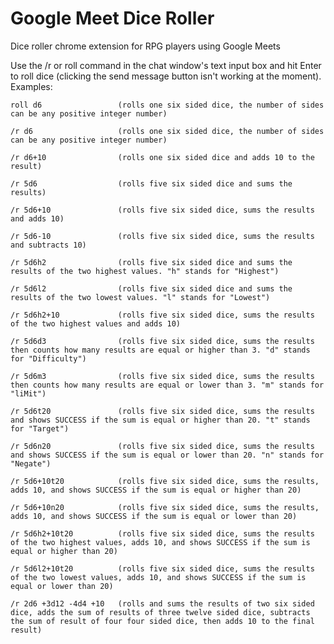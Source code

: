 # Google Meet Dice Roller
Dice roller chrome extension for RPG players using Google Meets

Use the /r or roll command in the chat window's text input box and hit Enter to roll dice (clicking the send message button isn't working at the moment).
Examples:

    roll d6                 (rolls one six sided dice, the number of sides can be any positive integer number)
    
    /r d6                   (rolls one six sided dice, the number of sides can be any positive integer number)
    
    /r d6+10                (rolls one six sided dice and adds 10 to the result)
    
    /r 5d6                  (rolls five six sided dice and sums the results)
    
    /r 5d6+10               (rolls five six sided dice, sums the results and adds 10)
    
    /r 5d6-10               (rolls five six sided dice, sums the results and subtracts 10)
    
    /r 5d6h2                (rolls five six sided dice and sums the results of the two highest values. "h" stands for "Highest")
    
    /r 5d6l2                (rolls five six sided dice and sums the results of the two lowest values. "l" stands for "Lowest")
    
    /r 5d6h2+10             (rolls five six sided dice, sums the results of the two highest values and adds 10)
    
    /r 5d6d3                (rolls five six sided dice, sums the results then counts how many results are equal or higher than 3. "d" stands for "Difficulty")
    
    /r 5d6m3                (rolls five six sided dice, sums the results then counts how many results are equal or lower than 3. "m" stands for "liMit")
    
    /r 5d6t20               (rolls five six sided dice, sums the results and shows SUCCESS if the sum is equal or higher than 20. "t" stands for "Target")
    
    /r 5d6n20               (rolls five six sided dice, sums the results and shows SUCCESS if the sum is equal or lower than 20. "n" stands for "Negate")
    
    /r 5d6+10t20            (rolls five six sided dice, sums the results, adds 10, and shows SUCCESS if the sum is equal or higher than 20)
    
    /r 5d6+10n20            (rolls five six sided dice, sums the results, adds 10, and shows SUCCESS if the sum is equal or lower than 20)
    
    /r 5d6h2+10t20          (rolls five six sided dice, sums the results of the two highest values, adds 10, and shows SUCCESS if the sum is equal or higher than 20)
    
    /r 5d6l2+10t20          (rolls five six sided dice, sums the results of the two lowest values, adds 10, and shows SUCCESS if the sum is equal or lower than 20)
    
    /r 2d6 +3d12 -4d4 +10   (rolls and sums the results of two six sided dice, adds the sum of results of three twelve sided dice, subtracts the sum of result of four four sided dice, then adds 10 to the final result)
